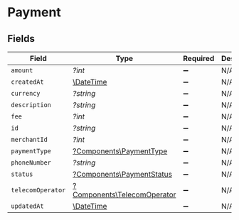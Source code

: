 # Payment


## Fields

| Field                                                                     | Type                                                                      | Required                                                                  | Description                                                               |
| ------------------------------------------------------------------------- | ------------------------------------------------------------------------- | ------------------------------------------------------------------------- | ------------------------------------------------------------------------- |
| `amount`                                                                  | *?int*                                                                    | :heavy_minus_sign:                                                        | N/A                                                                       |
| `createdAt`                                                               | [\DateTime](https://www.php.net/manual/en/class.datetime.php)             | :heavy_minus_sign:                                                        | N/A                                                                       |
| `currency`                                                                | *?string*                                                                 | :heavy_minus_sign:                                                        | N/A                                                                       |
| `description`                                                             | *?string*                                                                 | :heavy_minus_sign:                                                        | N/A                                                                       |
| `fee`                                                                     | *?int*                                                                    | :heavy_minus_sign:                                                        | N/A                                                                       |
| `id`                                                                      | *?string*                                                                 | :heavy_minus_sign:                                                        | N/A                                                                       |
| `merchantId`                                                              | *?int*                                                                    | :heavy_minus_sign:                                                        | N/A                                                                       |
| `paymentType`                                                             | [?Components\PaymentType](../../Models/Components/PaymentType.md)         | :heavy_minus_sign:                                                        | N/A                                                                       |
| `phoneNumber`                                                             | *?string*                                                                 | :heavy_minus_sign:                                                        | N/A                                                                       |
| `status`                                                                  | [?Components\PaymentStatus](../../Models/Components/PaymentStatus.md)     | :heavy_minus_sign:                                                        | N/A                                                                       |
| `telecomOperator`                                                         | [?Components\TelecomOperator](../../Models/Components/TelecomOperator.md) | :heavy_minus_sign:                                                        | N/A                                                                       |
| `updatedAt`                                                               | [\DateTime](https://www.php.net/manual/en/class.datetime.php)             | :heavy_minus_sign:                                                        | N/A                                                                       |